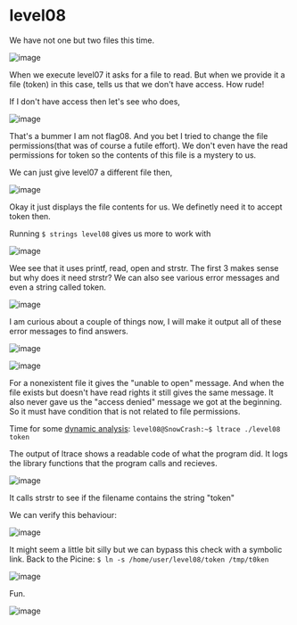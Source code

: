 # level08
We have not one but two files this time.

![image](https://github.com/user-attachments/assets/0f51ad1d-7c4b-4a1d-8210-33f0ade20606)

When we execute level07 it asks for a file to read. But when we provide it a file (token) in this case, tells us that we don't have access. How rude!

If I don't have access then let's see who does,

![image](https://github.com/user-attachments/assets/4fecdfd8-e6f4-4ceb-9f4e-5c60d7066221)

That's a bummer I am not flag08. And you bet I tried to change the file permissions(that was of course a futile effort). We don't even have the read permissions for token so the contents of this file is a mystery to us.

We can just give level07 a different file then,

![image](https://github.com/user-attachments/assets/896750d1-dd2c-4dd6-8b61-e04e0dd44a54)

Okay it just displays the file contents for us. We definetly need it to accept token then.

Running `$ strings level08` gives us more to work with

![image](https://github.com/user-attachments/assets/de05e8b0-b144-4f5b-99fa-09e5ab385ae4)

Wee see that it uses printf, read, open and strstr. The first 3 makes sense but why does it need strstr? We can also see various error messages and even a string called token.

![image](https://github.com/user-attachments/assets/3a6df06c-642d-416d-b47a-08644da20203)

I am curious about a couple of things now, I will make it output all of these error messages to find answers.

![image](https://github.com/user-attachments/assets/ff73443b-d383-4857-97b4-b7bbcfe00a54)

![image](https://github.com/user-attachments/assets/0807852f-55dc-404f-9b06-1c57e62cb0c0)

For a nonexistent file it gives the "unable to open" message. And when the file exists but doesn't have read rights it still gives the same message. It also never gave us the "access denied" message we got at the beginning. So it must have condition that is not related to file permissions.

Time for some [dynamic analysis](https://www.codementor.io/@packt/reverse-engineering-a-linux-executable-hello-world-rjceryk5d): `level08@SnowCrash:~$ ltrace ./level08 token`

The output of ltrace shows a readable code of what the program did. It logs the library functions that the program calls and recieves.

![image](https://github.com/user-attachments/assets/8902f3e0-f30a-4cf1-b676-3c9e57314cec)

It calls strstr to see if the filename contains the string "token"

We can verify this behaviour:

![image](https://github.com/user-attachments/assets/17e90802-1582-425c-ae53-cc5a11e34731)

It might seem a little bit silly but we can bypass this check with a symbolic link. Back to the Picine: `$ ln -s /home/user/level08/token /tmp/t0ken` 

![image](https://github.com/user-attachments/assets/91c0c5ea-1025-41b6-87bd-fe7525675e60)

Fun.

![image](https://github.com/user-attachments/assets/2e302dcc-1018-47dc-afcf-16f65edc6fdb)
